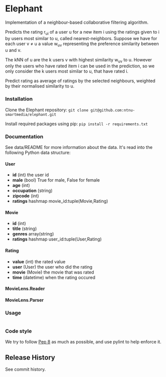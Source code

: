 # Elephant

Implementation of a neighbour-based collaborative filtering algorithm.

Predicts the rating r<sub>ui</sub> of a user u for a new item i using the ratings given to i by users most similar to u, called nearest-neighbors. Suppose we have for each user v ≠ u a value w<sub>uv</sub> representing the preference similarity between u and v.


The kNN of u are the k users v with highest similarity w<sub>uv</sub> to u. However only the users who have rated item i can be used in the prediction, so we only consider the k users most similar to u, that have rated i.

Predict rating as average of ratings by the selected neighbours, weighted by their normalised similarity to u.



### Installation

Clone the Elephant repository:
`git clone git@github.com:ntnu-smartmedia/elephant.git`

Install required packages using pip:
`pip install -r requirements.txt`

### Documentation

See data/README for more information about the data. It's read into the following Python data structure:

#### User
* **id** (int) the user id
* **male** (bool) True for male, False for female
* **age** (int)
* **occupation** (string)
* **zipcode** (int)
* **ratings** hashmap movie_id:tuple(Movie,Rating)

#### Movie
* **id** (int)
* **title** (string)
* **genres** array(string)
* **ratings** hashmap user_id:tuple(User,Rating)

#### Rating
* **value** (int) the rated value
* **user** (User) the user who did the rating
* **movie** (Movie) the movie that was rated
* **time** (datetime) when the rating occured
#### MovieLens.Reader

#### MovieLens.Parser



### Usage

```

```

### Code style
We try to follow [Pep 8](http://www.python.org/dev/peps/pep-0008/) as much as possible, and use pylint to help enforce it.

## Release History
See commit history.
